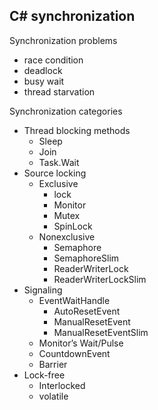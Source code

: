﻿## C# synchronization


Synchronization problems
- race condition
- deadlock
- busy wait
- thread starvation

Synchronization categories
- Thread blocking methods
  - Sleep
  - Join
  - Task.Wait
- Source locking
  - Exclusive
    - lock 
    - Monitor
    - Mutex 
    - SpinLock
  - Nonexclusive
    - Semaphore
    - SemaphoreSlim
    - ReaderWriterLock 
    - ReaderWriterLockSlim 
- Signaling
  - EventWaitHandle 
    - AutoResetEvent 
    - ManualResetEvent
    - ManualResetEventSlim
  - Monitor’s Wait/Pulse
  - CountdownEvent
  - Barrier 
- Lock-free
  - Interlocked 
  - volatile 
